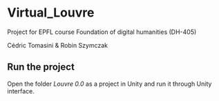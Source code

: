 # Virtual_Louvre

Project for EPFL course Foundation of digital humanities (DH-405)

Cédric Tomasini & Robin Szymczak

## Run the project

Open the folder _Louvre 0.0_ as a project in Unity and run it through Unity interface.
